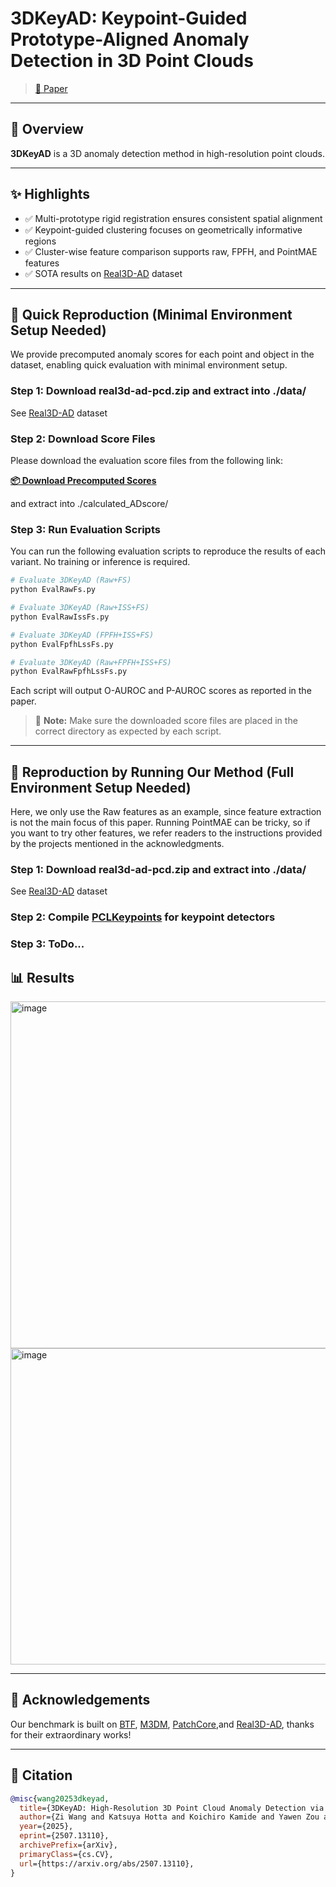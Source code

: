 # 3DKeyAD: Keypoint-Guided Prototype-Aligned Anomaly Detection in 3D Point Clouds
> [📄 Paper](https://arxiv.org/abs/2507.13110)  
---

## 📌 Overview

**3DKeyAD** is a 3D anomaly detection method in high-resolution point clouds.

---

## ✨ Highlights

- ✅ Multi-prototype rigid registration ensures consistent spatial alignment
- ✅ Keypoint-guided clustering focuses on geometrically informative regions
- ✅ Cluster-wise feature comparison supports raw, FPFH, and PointMAE features
- ✅ SOTA results on [Real3D-AD](https://github.com/M-3LAB/Real3D-AD) dataset

---
## 🔄 Quick Reproduction (Minimal Environment Setup Needed)

We provide precomputed anomaly scores for each point and object in the dataset, enabling quick evaluation with minimal environment setup.

### Step 1: Download real3d-ad-pcd.zip and extract into ./data/
See [Real3D-AD](https://github.com/M-3LAB/Real3D-AD) dataset

### Step 2: Download Score Files
Please download the evaluation score files from the following link:

**[📦 Download Precomputed Scores](https://gofile.me/6UrIQ/OCsEr0wsU)**

and extract into ./calculated_ADscore/

### Step 3: Run Evaluation Scripts
You can run the following evaluation scripts to reproduce the results of each variant. No training or inference is required.

```bash
# Evaluate 3DKeyAD (Raw+FS)
python EvalRawFs.py

# Evaluate 3DKeyAD (Raw+ISS+FS)
python EvalRawIssFs.py

# Evaluate 3DKeyAD (FPFH+ISS+FS)
python EvalFpfhLssFs.py

# Evaluate 3DKeyAD (Raw+FPFH+ISS+FS)
python EvalRawFpfhLssFs.py
```

Each script will output O-AUROC and P-AUROC scores as reported in the paper.

> 📝 **Note:** Make sure the downloaded score files are placed in the correct directory as expected by each script.

---
## 🔄 Reproduction by Running Our Method (Full Environment Setup Needed)
Here, we only use the Raw features as an example, since feature extraction is not the main focus of this paper. Running PointMAE can be tricky, so if you want to try other features, we refer readers to the instructions provided by the projects mentioned in the acknowledgments.
### Step 1: Download real3d-ad-pcd.zip and extract into ./data/
See [Real3D-AD](https://github.com/M-3LAB/Real3D-AD) dataset

### Step 2: Compile [PCLKeypoints](https://github.com/lijx10/PCLKeypoints) for keypoint detectors

### Step 3: ToDo...

## 📊 Results
<img width="1062" height="555" alt="image" src="https://github.com/user-attachments/assets/eb5cf97c-1d1e-46ff-931b-1d2546443947" />
<img width="1068" height="506" alt="image" src="https://github.com/user-attachments/assets/11479ded-5b68-4c3a-b239-66e194a9c82f" />

---
## 🙏 Acknowledgements
Our benchmark is built on [BTF](https://github.com/eliahuhorwitz/3D-ADS), [M3DM](https://github.com/nomewang/M3DM), [PatchCore](https://github.com/amazon-science/patchcore-inspection),and [Real3D-AD](https://github.com/M-3LAB/Real3D-AD), thanks for their extraordinary works!

---
## 📖 Citation
```bibtex
@misc{wang20253dkeyad,
  title={3DKeyAD: High-Resolution 3D Point Cloud Anomaly Detection via Keypoint-Guided Point Clustering}, 
  author={Zi Wang and Katsuya Hotta and Koichiro Kamide and Yawen Zou and Chao Zhang and Jun Yu},
  year={2025},
  eprint={2507.13110},
  archivePrefix={arXiv},
  primaryClass={cs.CV},
  url={https://arxiv.org/abs/2507.13110}, 
}


